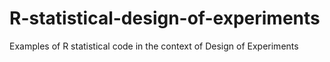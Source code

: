 # R-statistical-design-of-experiments
Examples of R statistical code in the context of Design of Experiments


